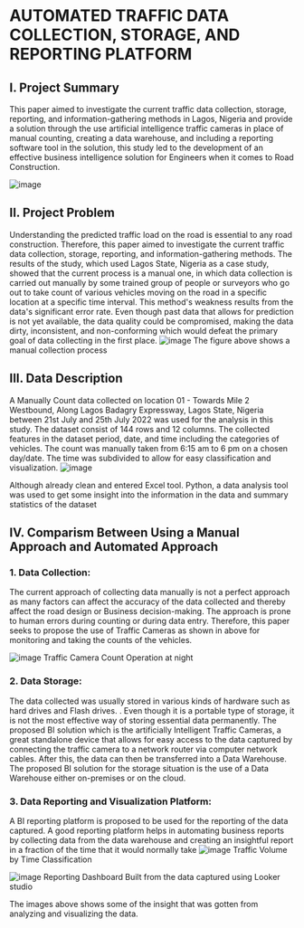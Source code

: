 # AUTOMATED TRAFFIC DATA COLLECTION, STORAGE, AND REPORTING PLATFORM

## I. Project Summary
This paper aimed to investigate the current traffic data collection, storage, reporting, and information-gathering methods in Lagos, Nigeria and provide a solution through the use artificial intelligence traffic cameras in place of manual counting, creating a data warehouse, and including a reporting software tool in the solution, this study led to the development of an effective business intelligence solution for Engineers when it comes to Road Construction.

![image](https://github.com/Anthonyomowumi/Business-Intelligence/assets/93340041/21fce7a5-7f7d-4868-b27b-4a4c01e20332)


## II. Project Problem
Understanding the predicted traffic load on the road is essential to any road construction. Therefore, this paper aimed to investigate the current traffic data collection, 
storage, reporting, and information-gathering methods. 
The results of the study, which used Lagos State, Nigeria as a case study, showed that the current process is a manual one,
in which data collection is carried out manually by some trained group of people or surveyors who go out to take count of various vehicles 
moving on the road in a specific location at a specific time interval. This method's weakness results from the data's significant error rate. 
Even though past data that allows for prediction is not yet available, the data quality could be compromised, making the data dirty, inconsistent, and non-conforming which would defeat the primary goal of data collecting in the first place. 
![image](https://github.com/Anthonyomowumi/Business-Intelligence/assets/93340041/4f1971f1-b06e-4b55-abd7-2feaa76df34d)
The figure above shows a manual collection process


## III. Data Description
A Manually Count data collected on location 01 - Towards Mile 2 Westbound, Along Lagos Badagry Expressway, Lagos State, Nigeria between 21st July and 25th July 2022 was used for the analysis in this study. The dataset consist of 144 rows and 12 columns. The collected features in the dataset period, date, and time including the categories of vehicles. The count was manually taken from 6:15 am to 6 pm on a chosen day/date. The time was subdivided to allow for easy classification and visualization.
![image](https://github.com/Anthonyomowumi/Business-Intelligence/assets/93340041/98c78208-780e-42c1-b779-dc069bf53419)

Although already clean and entered Excel tool. Python, a data analysis tool was used to get some insight into the information in the data and summary statistics of the dataset 


## IV. Comparism Between Using a Manual Approach and Automated Approach
### 1. Data Collection:
The current approach of collecting data manually is not a perfect approach as many factors can affect the accuracy of the data collected and thereby affect the road design or Business decision-making. The approach is prone to human errors during counting or during data entry. Therefore, this paper seeks to propose the use of Traffic Cameras as shown in above for monitoring and taking the counts of the vehicles.

![image](https://github.com/Anthonyomowumi/Business-Intelligence/assets/93340041/f5049f08-0d70-4a5f-9d32-5292f9483c8c)
Traffic Camera Count Operation at night 

### 2. Data Storage: 
The data collected was usually stored in various kinds of hardware such as hard drives and Flash drives. . Even though it is a portable type of storage, it is not the most effective way of storing essential data permanently. The proposed BI solution which is the artificially Intelligent Traffic Cameras, a great standalone device that allows for easy access to the data captured by connecting the traffic camera to a network router via computer network cables.
After this, the data can then be transferred into a Data Warehouse. The proposed BI solution for the storage situation is the use of a Data Warehouse either on-premises or on the cloud.

### 3. Data Reporting and Visualization Platform:
A BI reporting platform is proposed to be used for the reporting of the data captured. A good reporting platform helps in automating business reports by collecting data from the data warehouse and creating an insightful report in a fraction of the time that it would normally take 
![image](https://github.com/Anthonyomowumi/Business-Intelligence/assets/93340041/430c7944-8d7c-4e52-8a88-e3c98e24a612)
Traffic Volume by Time Classification

![image](https://github.com/Anthonyomowumi/Business-Intelligence/assets/93340041/0aebc49f-c993-4188-a886-9d4c90802589)
Reporting Dashboard Built from the data captured using Looker studio

The images above shows some of the insight that was gotten from analyzing and visualizing the data.







